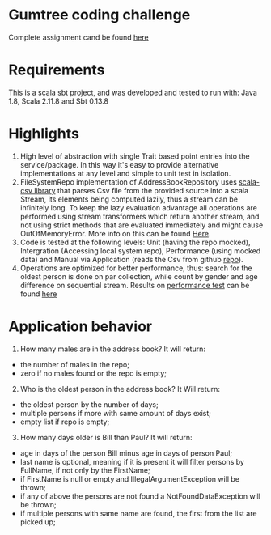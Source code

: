 # Gumtree coding challenge
Complete assignment cand be found [here](https://github.com/gumtreeuk/address-book)

# Requirements
This is a scala sbt project, and was developed and tested to run with: Java 1.8, Scala 2.11.8 and Sbt 0.13.8

# Highlights
1. High level of abstraction with single Trait based point entries into the service/package. In this way it's easy to provide alternative implementations at any level and simple to unit test in isolation.
2. FileSystemRepo implementation of AddressBookRepository uses [scala-csv library](https://github.com/tototoshi/scala-csv) that parses Csv file from the provided source into a scala Stream, its elements being computed lazily, thus a stream can be infinitely long. To keep the lazy evaluation advantage all operations are performed using stream transformers which return another stream, and not using strict methods that are evaluated immediately and might cause OutOfMemoryError. More info on this can be found [Here](http://alvinalexander.com/scala/how-to-use-stream-class-lazy-list-scala-cookbook).
3. Code is tested at the following levels: Unit (having the repo mocked), Intergration (Accessing local system repo), Performance (using mocked data) and Manual via Application (reads the Csv from github [repo](https://github.com/gumtreeuk/address-book/blob/master/AddressBook)).
4. Operations are optimized for better performance, thus: search for the oldest person is done on par collection, while count by gender and age difference on sequential stream. Results on [performance test](https://github.com/OlegEfrem/address-book-scala/blob/master/src/test/scala/com/gumtree/addressbook/PerformanceTest.scala) can be found [here](https://github.com/OlegEfrem/address-book-scala/blob/master/src/test/resources/PerformanceTestResults.txt)

# Application behavior
1. How many males are in the address book?
It will return:
 * the number of males in the repo;
 * zero if no males found or the repo is empty;
 
2. Who is the oldest person in the address book?
It Will return:
 * the oldest person by the number of days;
 * multiple persons if more with same amount of days exist;
 * empty list if repo is empty;
3. How many days older is Bill than Paul?
It will return: 
 * age in days of the person Bill minus age in days of person Paul;
 * last name is optional, meaning if it is present it will filter persons by FullName, if not only by the FirstName;
 * if FirstName is null or empty and IllegalArgumentException will be thrown;
 * if any of above the persons are not found a NotFoundDataException will be thrown;
 * if multiple persons with same name are found, the first from the list are picked up;